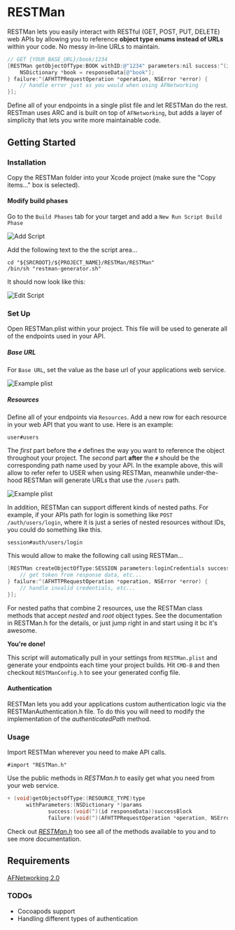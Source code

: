 RESTMan
============

RESTMan lets you easily interact with RESTful (GET, POST, PUT, DELETE) web APIs by allowing you to reference **object type enums instead of URLs** within your code. No messy in-line URLs to maintain.

```objective-c
// GET {YOUR_BASE_URL}/book/1234
[RESTMan getObjectOfType:BOOK withID:@"1234" parameters:nil success:^(id responseData) {
    NSDictionary *book = responseData[@"book"];
} failure:^(AFHTTPRequestOperation *operation, NSError *error) {
    // handle error just as you would when using AFNetworking
}];
```

Define all of your endpoints in a single plist file and let RESTMan do the rest. RESTman uses ARC and is built on top of `AFNetworking`, but adds a layer of simplicity that lets you write more maintainable code.

## Getting Started

### Installation

Copy the RESTMan folder into your Xcode project (make sure the "Copy items..." box is selected).

#### Modify build phases

Go to the `Build Phases` tab for your target and add a `New Run Script Build Phase`

![Add Script](https://dl.dropbox.com/s/9cpy4nuhwihn67m/rest-machine-add-build-script.png)

Add the following text to the the script area...

    cd "${SRCROOT}/${PROJECT_NAME}/RESTMan/RESTMan"
    /bin/sh "restman-generator.sh"

It should now look like this:

![Edit Script](https://dl.dropbox.com/s/ot10lj4fa9qgrov/restman_run_script.png)

### Set Up

Open RESTMan.plist within your project. This file will be used to generate all of the endpoints used in your API.

##### Base URL
For `Base URL`, set the value as the base url of your applications web service.

  ![Example plist](https://dl.dropbox.com/s/hem7iggve7688gs/rest-machine-screen1.png)

##### Resources

Define all of your endpoints via `Resources`.  Add a new row for each resource in your web API that you want to use. Here is an example:

    user#users

The *first* part before the `#` defines the way you want to reference the object throughout your project. The *second* part **after** the `#` should be the corresponding path name used by your API. In the example above, this will allow to refer refer to USER when using RESTMan, meanwhile under-the-hood RESTMan will generate URLs that use the `/users` path.

  ![Example plist](https://dl.dropbox.com/s/cl2yy3ofopcqw1n/rest-machine-screen2.png)

In addition, RESTMan can support different kinds of nested paths. For example, if your APIs path for login is something like `POST /auth/users/login`, where it is just a series of nested resources without IDs, you could do something like this.

    session#auth/users/login

This would allow to make the following call using RESTMan...

```objective-c
[RESTMan createObjectOfType:SESSION parameters:loginCredentials success:^(id responseData) {
    // get token from response data, etc...
} failure:^(AFHTTPRequestOperation *operation, NSError *error) {
    // handle invalid credentials, etc...
}];
```

For nested paths that combine 2 resources, use the RESTMan class methods that accept *nested* and *root* object types. See the documentation in RESTMan.h for the details, or just jump right in and start using it bc it's awesome.


**You're done!**

This script will automatically pull in your settings from `RESTMan.plist` and generate your endpoints each time your project builds. Hit `CMD-B` and then checkout `RESTManConfig.h` to see your generated config file.

#### Authentication

RESTMan lets you add your applications custom authentication logic via the RESTManAuthentication.h file.
To do this you will need to modify the implementation of the *authenticatedPath* method.

### Usage

Import RESTMan wherever you need to make API calls.

    #import "RESTMan.h"

Use the public methods in *RESTMan.h* to easily get what you need from your web service.

```objective-c
+ (void)getObjectsOfType:(RESOURCE_TYPE)type
      withParameters:(NSDictionary *)params
             success:(void(^)(id responseData))successBlock
             failure:(void(^)(AFHTTPRequestOperation *operation, NSError *error))failureBlock;
````

Check out [*RESTMan.h*](https://github.com/camclendenin/RESTMan/blob/master/RESTMan/RESTMan.h) too see all of the methods available to you and to see more documentation.

## Requirements

[AFNetworking 2.0](https://github.com/AFNetworking/AFNetworking)


### TODOs

- Cocoapods support
- Handling different types of authentication


